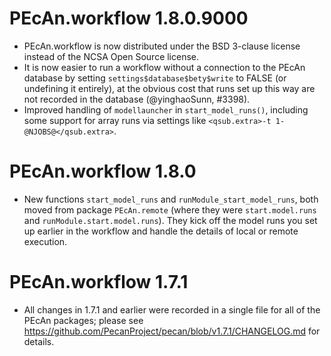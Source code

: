 # PEcAn.workflow 1.8.0.9000

* PEcAn.workflow is now distributed under the BSD 3-clause license instead of the NCSA Open Source license.
* It is now easier to run a workflow without a connection to the PEcAn database by setting `settings$database$bety$write` to FALSE (or undefining it entirely), at the obvious cost that runs set up this way are not recorded in the database (@yinghaoSunn, #3398).
* Improved handling of `modellauncher` in `start_model_runs()`,
  including some support for array runs via settings like `<qsub.extra>-t 1-@NJOBS@</qsub.extra>`.

# PEcAn.workflow 1.8.0

* New functions `start_model_runs` and `runModule_start_model_runs`, both moved
  from package `PEcAn.remote` (where they were `start.model.runs` and
  `runModule.start.model.runs`). They kick off the model runs you set up
  earlier in the workflow and handle the details of local or remote execution.

# PEcAn.workflow 1.7.1

* All changes in 1.7.1 and earlier were recorded in a single file for all of the
  PEcAn packages; please see
  https://github.com/PecanProject/pecan/blob/v1.7.1/CHANGELOG.md for details.
